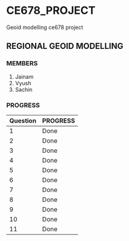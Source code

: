 # CE678_PROJECT
 Geoid modelling ce678 project
## REGIONAL GEOID MODELLING
### MEMBERS
1. Jainam
2. Vyush
3. Sachin


<!-- This is our main working folder. Our project is very big , so this will help keeping track of the changes made by each member and organise our code. -->
<!-- ### HOW TO USE
Take note of these points - 
#### 1. Organisation
1. 'project.mlx' is the master jupyter notebook where all the finalised code is written 
2. There are folders named 'Q1','Q2',... 'Q11' in which all the files regarding those questions will be put -->


<!-- 1. If you want to start working, then take the project from master branch and start working
2. When done, merge into the master branch.
3. IMP - WRITE APPROPRIATE COMMENTS IN THE  FILE 'project.ipynb' WITH YOUR NAME IN IT.
4. IMP - Explain the steps [here](https://www.dropbox.com/scl/fi/uun1m9xwssywjvfamsoll/CE678-LAB.paper?dl=0&rlkey=nuggb6ffqvkql010m8ll3uwtx) you have to take in your answer (just an overview) for others to understand and not waste their time to reach up to you.  -->
### PROGRESS

|        Question        |PROGRESS                         |
|----------------|-------------------------------|
|1				 |    Done        |
|2               | Done           |
|3               |Done|
|4               |Done|
|5               |Done|
|6               |Done|
|7               |Done|
|8               |Done|
|9               |Done|
|10              |Done|
|11              |Done|
